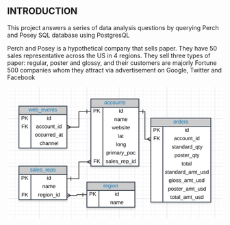 ## INTRODUCTION

This project answers a series of data analysis questions by querying Perch and Posey  SQL database using PostgresQL

Perch and Posey is a hypothetical company that sells paper. They have 50 sales representative across the US in 4 regions. They sell three types of paper: regular, poster and glossy, and their customers are majorly Fortune 500 companies whom they attract via advertisement on Google, Twitter and Facebook



![target_data_snip](./perch_and_posey_erd.PNG)